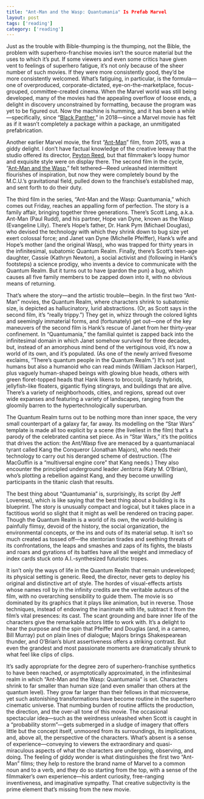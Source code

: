 ```yaml
---
title: "Ant-Man and the Wasp: Quantumania" Is Prefab Marvel
layout: post
tags: ['reading']
category: ['reading']
---
```


Just as the trouble with Bible-thumping is the thumping, not the Bible, the problem with superhero-franchise movies isn’t the source material but the uses to which it’s put. If some viewers and even some critics have given vent to feelings of superhero fatigue, it’s not only because of the sheer number of such movies. If they were more consistently good, they’d be more consistently welcomed. What’s fatiguing, in particular, is the formula—one of overproduced, corporate-dictated, eye-on-the-marketplace, focus-grouped, committee-created cinema. When the Marvel world was still being developed, many of the movies had the appealing overflow of loose ends, a delight in discovery unconstrained by formatting, because the program was yet to be figured out. Now the machine is humming, and it has been a while—specifically, since “[Black Panther](https://www.newyorker.com/culture/richard-brody/the-passionate-politics-of-black-panther),” in 2018—since a Marvel movie has felt as if it wasn’t completely a package within a package, an unmitigated prefabrication.

Another earlier Marvel movie, the first “[Ant-Man](https://www.newyorker.com/culture/richard-brody/ant-man-is-a-superhero-movie-for-skeptics)” film, from 2015, was a giddy delight. I don’t have factual knowledge of the creative leeway that the studio offered its director, [Peyton Reed](https://www.newyorker.com/culture/the-front-row/what-to-stream-the-audacious-first-films-of-the-ant-man-director-peyton-reed), but that filmmaker’s loopy humor and exquisite style were on display there. The second film in the cycle, “[Ant-Man and the Wasp](https://www.newyorker.com/culture/the-front-row/ant-man-and-the-wasp-should-have-been-the-godfather-part-ii-of-superhero-movies),” felt tethered—Reed unleashed intermittent flourishes of inspiration, but now they were completely bound by the M.C.U.’s gravitational field, pulled down to the franchise’s established map, and sent forth to do their duty.

The third film in the series, “Ant-Man and the Wasp: Quantumania,” which comes out Friday, reaches an appalling form of perfection. The story is a family affair, bringing together three generations. There’s Scott Lang, a.k.a. Ant-Man (Paul Rudd), and his partner, Hope van Dyne, known as the Wasp (Evangeline Lilly). There’s Hope’s father, Dr. Hank Pym (Michael Douglas), who devised the technology with which they shrink down to bug size yet exert colossal force; and Janet van Dyne (Michelle Pfeiffer), Hank’s wife and Hope’s mother (and the original Wasp), who was trapped for thirty years in the infinitesimal, subatomic Quantum Realm. Finally, there’s Scott’s teen-age daughter, Cassie (Kathryn Newton), a social activist and (following in Hank’s footsteps) a science prodigy, who invents a device to communicate with the Quantum Realm. But it turns out to have (pardon the pun) a bug, which causes all five family members to be zapped down into it, with no obvious means of returning.

That’s where the story—and the artistic trouble—begin. In the first two “Ant-Man” movies, the Quantum Realm, where characters shrink to subatomic size, is depicted as hallucinatory, lurid abstractions. (Or, as Scott says in the second film, it’s “really trippy.”) They get in, whizz through the colored lights and seemingly immaterial forms, and (fortunately) get out—one of the key maneuvers of the second film is Hank’s rescue of Janet from her thirty-year confinement. In “Quantumania,” the familial quintet is zapped back into the infinitesimal domain in which Janet somehow survived for three decades, but, instead of an amorphous mind bend of the vertiginous void, it’s now a world of its own, and it’s populated. (As one of the newly arrived fivesome exclaims, “There’s quantum people in the Quantum Realm.”) It’s not just humans but also a humanoid who can read minds (William Jackson Harper), plus vaguely human-shaped beings with glowing blue heads, others with green floret-topped heads that Hank likens to broccoli, lizardy hybrids, jellyfish-like floaters, gigantic flying stingrays, and buildings that are alive. There’s a variety of neighborhoods, cities, and regions, spread out over wide expanses and featuring a variety of landscapes, ranging from the gloomily barren to the hypertechnologically superurban.

The Quantum Realm turns out to be nothing more than inner space, the very small counterpart of a galaxy far, far away. Its modelling on the “Star Wars” template is made all too explicit by a scene (the liveliest in the film) that’s a parody of the celebrated cantina set piece. As in “Star Wars,” it’s the politics that drives the action: the Ant/Wasp five are menaced by a quantumaniacal tyrant called Kang the Conqueror (Jonathan Majors), who needs their technology to carry out his deranged scheme of destruction. (The MacGuffin is a “multiversal engine core” that Kang needs.) They also encounter the principled underground leader Jentorra (Katy M. O’Brian), who’s plotting a rebellion against Kang, and they become unwilling participants in the titanic clash that results.

The best thing about “Quantumania” is, surprisingly, its script (by Jeff Loveness), which is like saying that the best thing about a building is its blueprint. The story is unusually compact and logical, but it takes place in a factitious world so slight that it might as well be rendered on tracing paper. Though the Quantum Realm is a world of its own, the world-building is painfully flimsy, devoid of the history, the social organization, the environmental concepts, or the ins and outs of its material setup. It isn’t so much created as tossed off—the stentorian tirades and seething threats of its confrontations, the leaps and smashes and zaps of its fights, the blasts and roars and gyrations of its battles have all the weight and immediacy of index cards stuck onto A.I.-synthesized futuristic tropes.

It isn’t only the ways of life in the Quantum Realm that remain undeveloped; its physical setting is generic. Reed, the director, never gets to deploy his original and distinctive art of style. The hordes of visual-effects artists whose names roll by in the infinity credits are the veritable auteurs of the film, with no overarching sensibility to guide them. The movie is so dominated by its graphics that it plays like animation, but in reverse. Those techniques, instead of endowing the inanimate with life, subtract it from the film’s vital presences: its cast. The scant grounding and bare inner life of the characters give the remarkable actors little to work with. It’s a delight to hear the purpose and the spin that Pfeiffer and Douglas (and, in a cameo, Bill Murray) put on plain lines of dialogue; Majors brings Shakespearean thunder, and O’Brian’s blunt assertiveness offers a striking contrast. But even the grandest and most passionate moments are dramatically shrunk to what feel like clips of clips.

It’s sadly appropriate for the degree zero of superhero-franchise synthetics to have been reached, or asymptotically approximated, in the infinitesimal realm in which “Ant-Man and the Wasp: Quantumania” is set. Characters shrink to far smaller than human size (and even smaller than others at the quantum level). They grow far larger than their fellows in that microverse, yet such astonishing transformations have become routine in the superhero cinematic universe. That numbing burden of routine afflicts the production, the direction, and the over-all tone of this movie. The occasional spectacular idea—such as the weirdness unleashed when Scott is caught in a “probability storm”—gets submerged in a sludge of imagery that offers little but the concept itself, unmoored from its surroundings, its implications, and, above all, the perspective of the characters. What’s absent is a sense of experience—conveying to viewers the extraordinary and quasi-miraculous aspects of what the characters are undergoing, observing, and doing. The feeling of giddy wonder is what distinguishes the first two “Ant-Man” films; they help to restore the brand name of Marvel to a common noun and to a verb, and they do so starting from the top, with a sense of the filmmaker’s own experience—his ardent curiosity, free-ranging inventiveness, and imaginative sympathy. That creative subjectivity is the prime element that’s missing from the new movie.
